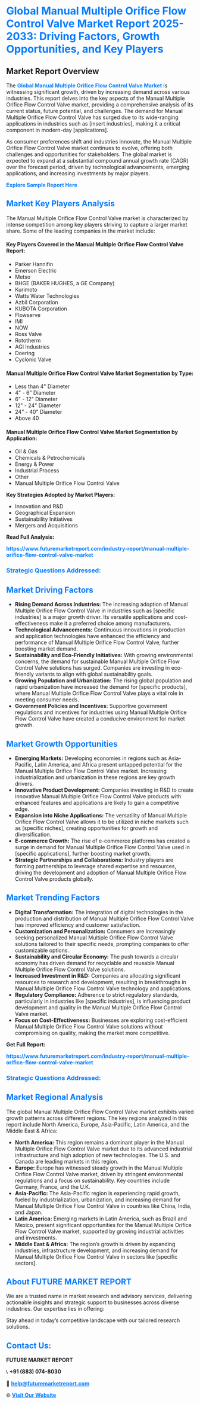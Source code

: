 <h1 style="color: #007BFF;">Global Manual Multiple Orifice Flow Control Valve Market Report 2025-2033: Driving Factors, Growth Opportunities, and Key Players</h1>

<section id="overview">
<h2>Market Report Overview</h2>
<p>The <a href="https://www.futuremarketreport.com/industry-report/manual-multiple-orifice-flow-control-valve-market" style="color: #007BFF; text-decoration: none;"><strong>Global Manual Multiple Orifice Flow Control Valve Market</strong></a> is witnessing significant growth, driven by increasing demand across various industries. This report delves into the key aspects of the Manual Multiple Orifice Flow Control Valve market, providing a comprehensive analysis of its current status, future potential, and challenges. The demand for Manual Multiple Orifice Flow Control Valve has surged due to its wide-ranging applications in industries such as [insert industries], making it a critical component in modern-day [applications].</p>
<p>As consumer preferences shift and industries innovate, the Manual Multiple Orifice Flow Control Valve market continues to evolve, offering both challenges and opportunities for stakeholders. The global market is expected to expand at a substantial compound annual growth rate (CAGR) over the forecast period, driven by technological advancements, emerging applications, and increasing investments by major players.</p>
</section>

<section id="overview">
<p><a href="https://www.futuremarketreport.com/request-sample/reportId=111057" style="color: #007BFF; text-decoration: none;"><strong>Explore Sample Report Here</strong></a></p>
</section>

<section id="key-players">
<h2 style="color: #007BFF;">Market Key Players Analysis</h2>
<p>The Manual Multiple Orifice Flow Control Valve market is characterized by intense competition among key players striving to capture a larger market share. Some of the leading companies in the market include:</p>
<h4>Key Players Covered in the Manual Multiple Orifice Flow Control Valve Report:</h4>
<ul><li>Parker Hannifin</li><li>Emerson Electric</li><li>Metso</li><li>BHGE (BAKER HUGHES, a GE Company)</li><li>Kurimoto</li><li>Watts Water Technologies</li><li>Azbil Corporation</li><li>KUBOTA Corporation</li><li>Flowserve</li><li>IMI</li><li>NOW</li><li>Ross Valve</li><li>Rototherm</li><li>AGI Industries</li><li>Doering</li><li>Cyclonic Valve</li></ul>
<h4>Manual Multiple Orifice Flow Control Valve Market Segmentation by Type:</h4>
<ul><li>Less than 4&quot; Diameter</li><li>4&quot; - 6&quot; Diameter</li><li>6&quot; - 12&quot; Diameter</li><li>12&quot; - 24&quot; Diameter</li><li>24&quot; - 40&quot; Diameter</li><li>Above 40</li></ul>

<h4>Manual Multiple Orifice Flow Control Valve Market Segmentation by Application:</h4>
<ul><li>Oil &amp; Gas</li><li>Chemicals &amp; Petrochemicals</li><li>Energy &amp; Power</li><li>Industrial Process</li><li>Other</li><li>Manual Multiple Orifice Flow Control Valve</li></ul>
<p><strong>Key Strategies Adopted by Market Players:</strong></p>
<ul>
<li>Innovation and R&D</li>
<li>Geographical Expansion</li>
<li>Sustainability Initiatives</li>
<li>Mergers and Acquisitions</li>
</ul>
</section>

<section>
<p><strong>Read Full Analysis: </strong></p><a href="https://www.futuremarketreport.com/industry-report/manual-multiple-orifice-flow-control-valve-market" style="color: #007BFF; text-decoration: none;"><strong>https://www.futuremarketreport.com/industry-report/manual-multiple-orifice-flow-control-valve-market</strong></a>
<h3 style="color: #007BFF;">Strategic Questions Addressed:</h3>
</section>

<section id="driving-factors">
<h2 style="color: #007BFF;">Market Driving Factors</h2>
<ul>
<li><strong>Rising Demand Across Industries:</strong> The increasing adoption of Manual Multiple Orifice Flow Control Valve in industries such as [specific industries] is a major growth driver. Its versatile applications and cost-effectiveness make it a preferred choice among manufacturers.</li>
<li><strong>Technological Advancements:</strong> Continuous innovations in production and application technologies have enhanced the efficiency and performance of Manual Multiple Orifice Flow Control Valve, further boosting market demand.</li>
<li><strong>Sustainability and Eco-Friendly Initiatives:</strong> With growing environmental concerns, the demand for sustainable Manual Multiple Orifice Flow Control Valve solutions has surged. Companies are investing in eco-friendly variants to align with global sustainability goals.</li>
<li><strong>Growing Population and Urbanization:</strong> The rising global population and rapid urbanization have increased the demand for [specific products], where Manual Multiple Orifice Flow Control Valve plays a vital role in meeting consumer needs.</li>
<li><strong>Government Policies and Incentives:</strong> Supportive government regulations and incentives for industries using Manual Multiple Orifice Flow Control Valve have created a conducive environment for market growth.</li>
</ul>
</section>

<section id="growth-opportunities">
<h2 style="color: #007BFF;">Market Growth Opportunities</h2>
<ul>
<li><strong>Emerging Markets:</strong> Developing economies in regions such as Asia-Pacific, Latin America, and Africa present untapped potential for the Manual Multiple Orifice Flow Control Valve market. Increasing industrialization and urbanization in these regions are key growth drivers.</li>
<li><strong>Innovative Product Development:</strong> Companies investing in R&D to create innovative Manual Multiple Orifice Flow Control Valve products with enhanced features and applications are likely to gain a competitive edge.</li>
<li><strong>Expansion into Niche Applications:</strong> The versatility of Manual Multiple Orifice Flow Control Valve allows it to be utilized in niche markets such as [specific niches], creating opportunities for growth and diversification.</li>
<li><strong>E-commerce Growth:</strong> The rise of e-commerce platforms has created a surge in demand for Manual Multiple Orifice Flow Control Valve used in [specific applications], further boosting market growth.</li>
<li><strong>Strategic Partnerships and Collaborations:</strong> Industry players are forming partnerships to leverage shared expertise and resources, driving the development and adoption of Manual Multiple Orifice Flow Control Valve products globally.</li>
</ul>
</section>

<section id="trending-factors">
<h2 style="color: #007BFF;">Market Trending Factors</h2>
<ul>
<li><strong>Digital Transformation:</strong> The integration of digital technologies in the production and distribution of Manual Multiple Orifice Flow Control Valve has improved efficiency and customer satisfaction.</li>
<li><strong>Customization and Personalization:</strong> Consumers are increasingly seeking personalized Manual Multiple Orifice Flow Control Valve solutions tailored to their specific needs, prompting companies to offer customizable options.</li>
<li><strong>Sustainability and Circular Economy:</strong> The push towards a circular economy has driven demand for recyclable and reusable Manual Multiple Orifice Flow Control Valve solutions.</li>
<li><strong>Increased Investment in R&D:</strong> Companies are allocating significant resources to research and development, resulting in breakthroughs in Manual Multiple Orifice Flow Control Valve technology and applications.</li>
<li><strong>Regulatory Compliance:</strong> Adherence to strict regulatory standards, particularly in industries like [specific industries], is influencing product development and quality in the Manual Multiple Orifice Flow Control Valve market.</li>
<li><strong>Focus on Cost-Effectiveness:</strong> Businesses are exploring cost-efficient Manual Multiple Orifice Flow Control Valve solutions without compromising on quality, making the market more competitive.</li>
</ul>
</section>

<section>
<p><strong>Get Full Report: </strong></p><a href="https://www.futuremarketreport.com/industry-report/manual-multiple-orifice-flow-control-valve-market" style="color: #007BFF; text-decoration: none;"><strong>https://www.futuremarketreport.com/industry-report/manual-multiple-orifice-flow-control-valve-market</strong></a>
<h3 style="color: #007BFF;">Strategic Questions Addressed:</h3>
</section>


<section id="regional-analysis">
<h2 style="color: #007BFF;">Market Regional Analysis</h2>
<p>The global Manual Multiple Orifice Flow Control Valve market exhibits varied growth patterns across different regions. The key regions analyzed in this report include North America, Europe, Asia-Pacific, Latin America, and the Middle East & Africa:</p>
<ul>
<li><strong>North America:</strong> This region remains a dominant player in the Manual Multiple Orifice Flow Control Valve market due to its advanced industrial infrastructure and high adoption of new technologies. The U.S. and Canada are leading markets in this region.</li>
<li><strong>Europe:</strong> Europe has witnessed steady growth in the Manual Multiple Orifice Flow Control Valve market, driven by stringent environmental regulations and a focus on sustainability. Key countries include Germany, France, and the U.K.</li>
<li><strong>Asia-Pacific:</strong> The Asia-Pacific region is experiencing rapid growth, fueled by industrialization, urbanization, and increasing demand for Manual Multiple Orifice Flow Control Valve in countries like China, India, and Japan.</li>
<li><strong>Latin America:</strong> Emerging markets in Latin America, such as Brazil and Mexico, present significant opportunities for the Manual Multiple Orifice Flow Control Valve market, supported by growing industrial activities and investments.</li>
<li><strong>Middle East & Africa:</strong> The region’s growth is driven by expanding industries, infrastructure development, and increasing demand for Manual Multiple Orifice Flow Control Valve in sectors like [specific sectors].</li>
</ul>
</section>

<footer>
<h2 style="color: #007BFF;">About FUTURE MARKET REPORT</h2>
<p>We are a trusted name in market research and advisory services, delivering actionable insights and strategic support to businesses across diverse industries. Our expertise lies in offering:</p>

<p>Stay ahead in today’s competitive landscape with our tailored research solutions.</p>

<h2 style="color: #007BFF;">Contact Us:</h2>
<p><strong>FUTURE MARKET REPORT</strong></p>
<p>📞 <strong>+91 (883) 074-8030</strong></p>
<p>📧 <strong><a href="mailto:help@futuremarketreport.com" style="color: #007BFF;">help@futuremarketreport.com</a></strong></p>
<p>🌐 <strong><a href="https://www.futuremarketreport.com/" style="color: #007BFF;">Visit Our Website</a></strong></p>
</footer>